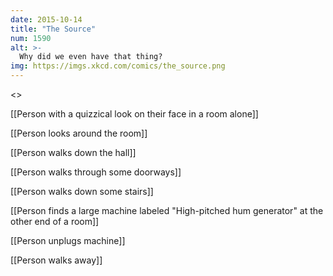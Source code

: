 ```yaml
---
date: 2015-10-14
title: "The Source"
num: 1590
alt: >-
  Why did we even have that thing?
img: https://imgs.xkcd.com/comics/the_source.png
---
```

<<a hum so faint it is completely unindicated in the comic wafts through the air>>

[[Person with a quizzical look on their face in a room alone]]

[[Person looks around the room]]

[[Person walks down the hall]]

[[Person walks through some doorways]]

[[Person walks down some stairs]]

[[Person finds a large machine labeled "High-pitched hum generator" at the other end of a room]]

[[Person unplugs machine]]

[[Person walks away]]

